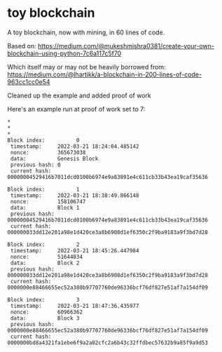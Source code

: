 # toy blockchain

A toy blockchain, now with mining, in 60 lines of code.

Based on:
https://medium.com/@mukeshmishra0381/create-your-own-blockchain-using-python-7c6a117c5f70

Which itself may or may not be heavily borrowed from:
https://medium.com/@lhartikk/a-blockchain-in-200-lines-of-code-963cc1cc0e54

Cleaned up the example and added proof of work



Here's an example run at proof of work set to 7:

```
*
*
*
Block index:          0
 timestamp:     2022-03-21 18:24:04.485142
 nonce:         365673038
 data:          Genesis Block
 previous hash: 0
 current hash:  00000004529416b7011dcd0100b6974e9a83891e4c611cb33b43ea19caf35636

Block index:          1
 timestamp:     2022-03-21 18:38:49.866148
 nonce:         158106747
 data:          Block 1
 previous hash: 00000004529416b7011dcd0100b6974e9a83891e4c611cb33b43ea19caf35636
 current hash:  000000033dd12e201a98e1d420ce3a8b6908d1ef6350c2f9ba9183a9f3bd7d28

Block index:          2
 timestamp:     2022-03-21 18:45:26.447984
 nonce:         51644834
 data:          Block 2
 previous hash: 000000033dd12e201a98e1d420ce3a8b6908d1ef6350c2f9ba9183a9f3bd7d28
 current hash:  0000000e88466655ec52a380b97707760de96336bcf76df827e51af7a154df09

Block index:          3
 timestamp:     2022-03-21 18:47:36.435977
 nonce:         60966362
 data:          Block 3
 previous hash: 0000000e88466655ec52a380b97707760de96336bcf76df827e51af7a154df09
 current hash:  0000000bd8a4321fa1ebe6f9a2a02cfc2a6b43c32ffdbec57632b9a85f9a9d53

```

